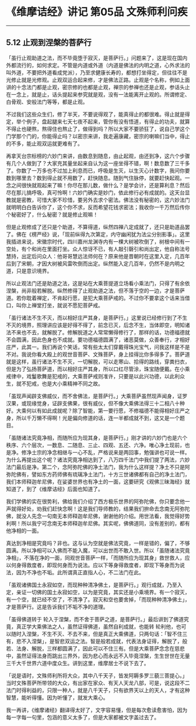 # 《维摩诘经》讲记 第05品 文殊师利问疾

------

## 5.12 止观到涅槃的菩萨行

「虽行止观助道之法，而不毕竟堕于寂灭，是菩萨行。」问题来了，这是现在国内外都流行的，如何求定。不管是内道或外道（内道是佛法的内明之道，心外求法的叫外道，不要把外道看成党派），乃至求健康长寿的，都想打坐得定，但往往不是光修止就是光修观。止观双运合起来修，才是佛法正路。止观是个名称，例如上面讲的十念法门都是止观，密宗修的也都是止观，禅宗的参禅也还是止观，参话头止在一念上，就是止，话头提起来参究就是观，没有一法能离开止观的。所谓修定、白骨观、安般法门等等，都是止观。

不过我们这些众生们，修了半天，不要说得观了，能真得止的都很难。得止就是得定，举个例子，盘起腿来七天七夜不起来，管你有没有悟道，有得止的功夫，就算不得止也硬熬，熬得住也熬止了，做得到吗？所以大家不要骄狂了，说自己学这个门学那个门的，你能得止吗？以密宗来讲，我走遍康藏，密宗的喇嘛们当中，得止的不多，能止观双运就更难有了。

再拿天台宗标榜的六妙门来讲，由数息到随息，由止起观，由还到净，这六个步骤有几个人做到了？大家充其量坐起来自认为这一座坐得不错，啊！数息数了三千多了。你数了一万多也不过加上利息而已，呼吸是生灭，以生灭心计数字，我问你要数到哪里去？数到得止就不用数了，赶快随息。随到气住脉停，就要赶快起观。一念之间很快就观起来了嘛！你尽在那儿数，做什么？是学会计，还是算利息？然后尽在那儿搞呼吸，真可怜啊！六妙门确实是妙门，依此修行必有成就的。这天台显教就是密教，可惜大家不珍惜，要另外去求个密法。佛法没有秘密的，这六妙法门就明明白白告诉你了，这个你不求，反而希望花钱求密法；我收你一千万然后传你个秘密好了，什么秘密？就是修止观嘛！

但是止观修成了还只是个助道，不算得道，纵然四禅八定成就了，还只是助道品罢了。佛在《楞严经》说，「现前纵得九次第定，内守幽闲犹为法尘分别影事」。这里我插进来说，宋徽宗时代，四川嘉州龙渊寺内有一棵大树被吹倒了，树根中间有一空处，有个和尚在里面打坐。众人惊讶不已，有人敲引磬引和尚出定，他自称法号慧持，出定后问众人：他哥哥慧远法师何在？原来他是晋朝时在这里入定，几百年后到了宋朝，才因大树被风雷吹倒而出定。纵然能入定几百年，仍然不是内明之道，只是意识境界。

所以止观法门还是助道之法，这是站在大乘菩提道立场看小乘法门，只得了有余依涅槃，尚非般若解脱。纵然修得了止观助道之法，但不落于空的一边，才是菩萨道。若你耽着禅定，不肯起行愿，是犯大乘菩萨戒的。不过你不要拿这个话来当借口，叫你上禅堂打坐，就说不愿犯菩萨戒。

「虽行诸法不生不灭，而以相好庄严其身，是菩萨行。」这里说已经修行到了不生不灭的境界，照理讲应该是好得不得了，前念已灭，后念不生，当体即空，明知诸法不来也不去，就解脱了。修解脱道之人常常懒得修行了，那样的话，功德福德就不会圆满，因此色身也不成就。要功德福德圆满了，诸恶莫做，众善奉行，才相好庄严，此其一。我们再说个笑话，常有些太太们穿戴得珠光宝气，问我这样是不是不对。我说你看大殿上的观世音菩萨、文殊菩萨，身上挂得比你多得多了。菩萨道就是这样，虽行诸法不生不灭，一切解脱，可以走寒山、拾得的路线，穿粪扫衣，但是为了弘扬菩萨道，而以相好庄严其身，所以口红尽管涂，珠宝随便戴。在小乘戒律中，戏鬘歌舞是犯戒的，大乘菩萨戒则准许，只要是以此兴功德，以此利众生，就不犯戒，也是大小乘精神不同之故。

「虽现声闻辟支佛威仪，而不舍佛法，是菩萨行。」大乘菩萨虽然现声闻身，证罗汉果，或现缘觉身，证辟支佛果，很有威仪，但不像大乘佛法得三十二相八十种好。大乘何以有如此成就呢？除了智能，第一要行愿，不修福德不能得相好庄严之身，所以千万懒不得啊！光是偏向修道的话，连一半都成就不到，这又是一个题目。

「虽随诸法究竟净相，而随所应为现其身，是菩萨行。」刚才讲的六妙门也是六个秩序、六个层次，一数息、二随息、三止、四观、五还、六净。唯心净土现前，也是净。修净土宗的净念相继与一心不乱，严格说来是两回事，勉强讲也可说一样。为什么再提出这个呢？诸法究竟净相达到了，八万四千法门中我们提了两法，六妙法门最后是净。第二个，念阿弥陀佛的净土法门，我为什么这样提？净土不只是阿弥陀佛有，譬如东方药师佛有琉璃净土法门，十方三世诸佛都有自己的净土法门，我们本师释迦牟尼佛，在娑婆世界也有净土的一面，这要研究《观佛三昧海经》就知道了，到了《维摩诘经》后面也知道了。

我们学佛的实在很势利，佛给我们介绍了西方极乐世界的阿弥陀佛，你只要念他一声就得好处，劝我们赶快念啊！这是我们导师教的，结果我们拚命去念南无阿弥陀佛，就没人先念一句南无本师释迦牟尼佛，谢谢他的介绍。用世法看，我觉得好势利啊！所以我宁可念南无本师释迦牟尼佛。其实呢，佛佛道同，没有差别的，都有他净相的一面。

真达到净相是究竟吗？非也。这与认为空就是佛法究竟，一样是错的，偏了，不够圆满。所以净相可以入佛而不能入魔，可以出世而不敢入世。所以「虽随诸法究竟净相」，不落在净的一面，同观世音菩萨一样，「而随所应为现其身」救世救人，应以何身得救度者，即现何身而为说法。应以下等身得救度者，即现下等身而为说法，因为不净也不垢。此所谓真正直指人心，不二法门在此。

「虽观诸佛国土永寂如空，而现种种清净佛土，是菩萨行。」观行成就，乃至入定，亲证一切佛的国土永寂如空，以为是究竟，其实还是小乘境界。有一个寂灭，有一个空，就已经不空了，不清净了。寂灭和空也要舍掉，「而现种种清净佛土」，才是菩萨行。这是告诉我们不垢不净的道理。

「虽得佛道转于 轮入于涅槃，而不舍于菩萨之道，是菩萨行。」最后讲到了佛道究竟，真正学大乘佛法之人，虽然证得佛道，虽然自利成就，也能转 轮利他，也可以随时入涅槃，不生不灭、不去不来，但是真正大乘佛道，只两句话：「智不住三有，悲不入涅槃」，是智悲双运之法。智是般若成就，代表法身证得，解脱了，般若、法身、解脱，三样都圆满了，因此可以不住三有。但是大乘菩萨念念在慈悲中，虽然证得法身而跳出三界外，因为悲心而永远不入毕竟涅槃，生生世世在无量三千大千世界六道中度众生。讲到这里，维摩居士不说下去了。

「说是语时，文殊师利所将大众，其中八千天子，皆发阿耨多罗三藐三菩提心。」当时文殊菩萨所带领的大众，有出家在家众、有天人天龙八部，可是，说这段不二法门时得利益的，只限一种人，就是八千天子，只有欲界天以上的天人，才有这种智慧，能听得懂。因为听懂了，就发大乘心。

我一再讲，《维摩诸经》翻译得太好了，文字容易懂，但是每次愈读愈害怕，因为每一字每一句里，包涵的意义太多了，但是大家都被文字盖过去了。
